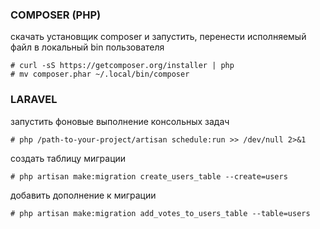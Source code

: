 ### COMPOSER (PHP)
скачать установщик composer и запустить, перенести исполняемый файл в локальный bin пользователя
```
# curl -sS https://getcomposer.org/installer | php
# mv composer.phar ~/.local/bin/composer
```

### LARAVEL
запустить фоновые выполнение консольных задач
```
# php /path-to-your-project/artisan schedule:run >> /dev/null 2>&1
```

создать таблицу миграции
```
# php artisan make:migration create_users_table --create=users
```

добавить дополнение к миграции
```
# php artisan make:migration add_votes_to_users_table --table=users
```
